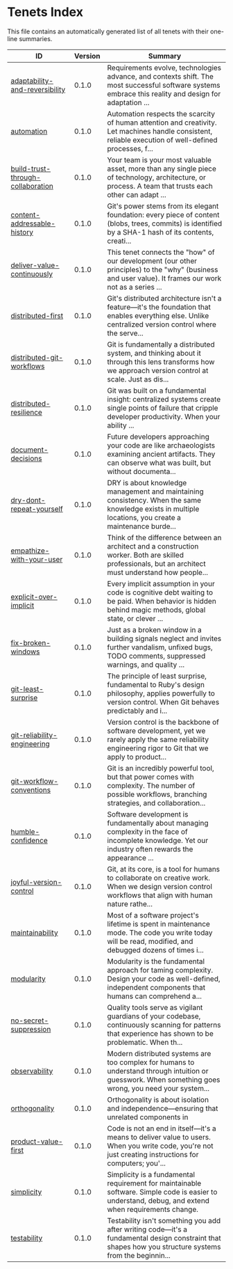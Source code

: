 # Tenets Index

This file contains an automatically generated list of all tenets with their one-line summaries.

| ID | Version | Summary |
|---|---|---|
| [adaptability-and-reversibility](./adaptability-and-reversibility.md) | 0.1.0 | Requirements evolve, technologies advance, and contexts shift. The most successful software systems embrace this reality and design for adaptation ... |
| [automation](./automation.md) | 0.1.0 | Automation respects the scarcity of human attention and creativity. Let machines handle consistent, reliable execution of well-defined processes, f... |
| [build-trust-through-collaboration](./build-trust-through-collaboration.md) | 0.1.0 | Your team is your most valuable asset, more than any single piece of technology, architecture, or process. A team that trusts each other can adapt ... |
| [content-addressable-history](./content-addressable-history.md) | 0.1.0 | Git's power stems from its elegant foundation: every piece of content (blobs, trees, commits) is identified by a SHA-1 hash of its contents, creati... |
| [deliver-value-continuously](./deliver-value-continuously.md) | 0.1.0 | This tenet connects the "how" of our development (our other principles) to the "why" (business and user value). It frames our work not as a series ... |
| [distributed-first](./distributed-first.md) | 0.1.0 | Git's distributed architecture isn't a feature—it's the foundation that enables everything else. Unlike centralized version control where the serve... |
| [distributed-git-workflows](./distributed-git-workflows.md) | 0.1.0 | Git is fundamentally a distributed system, and thinking about it through this lens transforms how we approach version control at scale. Just as dis... |
| [distributed-resilience](./distributed-resilience.md) | 0.1.0 | Git was built on a fundamental insight: centralized systems create single points of failure that cripple developer productivity. When your ability ... |
| [document-decisions](./document-decisions.md) | 0.1.0 | Future developers approaching your code are like archaeologists examining ancient artifacts. They can observe what was built, but without documenta... |
| [dry-dont-repeat-yourself](./dry-dont-repeat-yourself.md) | 0.1.0 | DRY is about knowledge management and maintaining consistency. When the same knowledge exists in multiple locations, you create a maintenance burde... |
| [empathize-with-your-user](./empathize-with-your-user.md) | 0.1.0 | Think of the difference between an architect and a construction worker. Both are skilled professionals, but an architect must understand how people... |
| [explicit-over-implicit](./explicit-over-implicit.md) | 0.1.0 | Every implicit assumption in your code is cognitive debt waiting to be paid. When behavior is hidden behind magic methods, global state, or clever ... |
| [fix-broken-windows](./fix-broken-windows.md) | 0.1.0 | Just as a broken window in a building signals neglect and invites further vandalism, unfixed bugs, TODO comments, suppressed warnings, and quality ... |
| [git-least-surprise](./git-least-surprise.md) | 0.1.0 | The principle of least surprise, fundamental to Ruby's design philosophy, applies powerfully to version control. When Git behaves predictably and i... |
| [git-reliability-engineering](./git-reliability-engineering.md) | 0.1.0 | Version control is the backbone of software development, yet we rarely apply the same reliability engineering rigor to Git that we apply to product... |
| [git-workflow-conventions](./git-workflow-conventions.md) | 0.1.0 | Git is an incredibly powerful tool, but that power comes with complexity. The number of possible workflows, branching strategies, and collaboration... |
| [humble-confidence](./humble-confidence.md) | 0.1.0 | Software development is fundamentally about managing complexity in the face of incomplete knowledge. Yet our industry often rewards the appearance ... |
| [joyful-version-control](./joyful-version-control.md) | 0.1.0 | Git, at its core, is a tool for humans to collaborate on creative work. When we design version control workflows that align with human nature rathe... |
| [maintainability](./maintainability.md) | 0.1.0 | Most of a software project's lifetime is spent in maintenance mode. The code you write today will be read, modified, and debugged dozens of times i... |
| [modularity](./modularity.md) | 0.1.0 | Modularity is the fundamental approach for taming complexity. Design your code as well-defined, independent components that humans can comprehend a... |
| [no-secret-suppression](./no-secret-suppression.md) | 0.1.0 | Quality tools serve as vigilant guardians of your codebase, continuously scanning for patterns that experience has shown to be problematic. When th... |
| [observability](./observability.md) | 0.1.0 | Modern distributed systems are too complex for humans to understand through intuition or guesswork. When something goes wrong, you need your system... |
| [orthogonality](./orthogonality.md) | 0.1.0 | Orthogonality is about isolation and independence—ensuring that unrelated components in |
| [product-value-first](./product-value-first.md) | 0.1.0 | Code is not an end in itself—it's a means to deliver value to users. When you write code, you're not just creating instructions for computers; you'... |
| [simplicity](./simplicity.md) | 0.1.0 | Simplicity is a fundamental requirement for maintainable software. Simple code is easier to understand, debug, and extend when requirements change. |
| [testability](./testability.md) | 0.1.0 | Testability isn't something you add after writing code—it's a fundamental design constraint that shapes how you structure systems from the beginnin... |
